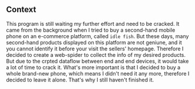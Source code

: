 ## Context
This program is still waiting my further effort and need to be cracked.
It came from the background when I tried to buy a second-hand mobile phone on an e-commerce platform, called `idle fish`.
But these days, many second-hand products displayed on this platform are not geniune, and it you cannot identify it before your visit the sellers' homepage.
Therefore I decided to create a web-spider to collect the info of my desired products.
But due to the crpted dataflow between end and end devices, it would take a lot of time to crack it.
What's more important is that I decided to buy a whole brand-new phone, which means I didn't need it any more, therefore I decided to leave it alone.
That's why I still haven't finished it.
